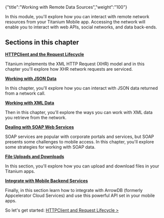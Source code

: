 {"title":"Working with Remote Data Sources","weight":"100"}

In this module, you'll explore how you can interact with remote network resources from your Titanium Mobile app. Accessing the network will enable you to interact with web APIs, social networks, and data back-ends.

## Sections in this chapter

**[HTTPClient and the Request Lifecycle](/docs/appc/Titanium_SDK/Titanium_SDK_How-tos/Working_with_Remote_Data_Sources/HTTPClient_and_the_Request_Lifecycle/)**

Titanium implements the XML HTTP Request (XHR) model and in this chapter you'll explore how XHR network requests are serviced.

**[Working with JSON Data](/docs/appc/Titanium_SDK/Titanium_SDK_How-tos/Working_with_Remote_Data_Sources/Working_with_JSON_Data/)**

In this chapter, you'll explore how you can interact with JSON data returned from a network call.

**[Working with XML Data](/docs/appc/Titanium_SDK/Titanium_SDK_How-tos/Working_with_Remote_Data_Sources/Working_with_XML_Data/)**

Then in this chapter, you'll explore the ways you can work with XML data you retrieve from the network.

**[Dealing with SOAP Web Services](/docs/appc/Titanium_SDK/Titanium_SDK_How-tos/Working_with_Remote_Data_Sources/Dealing_with_SOAP_Web_Services/)**

SOAP services are popular with corporate portals and services, but SOAP presents some challenges to mobile access. In this chapter, you'll explore some strategies for working with SOAP data.

**[File Uploads and Downloads](/docs/appc/Titanium_SDK/Titanium_SDK_How-tos/Working_with_Remote_Data_Sources/File_Uploads_and_Downloads/)**

In this section, you'll explore how you can upload and download files in your Titanium apps.

**[Integrate with Mobile Backend Services](/docs/appc/Titanium_SDK/Titanium_SDK_How-tos/Working_with_Remote_Data_Sources/Integrate_with_Mobile_Backend_Services/)**

Finally, in this section learn how to integrate with ArrowDB (formerly Appcelerator Cloud Services) and use this powerful API set in your mobile apps.

So let's get started: [HTTPClient and Request Lifecycle >](/docs/appc/Titanium_SDK/Titanium_SDK_How-tos/Working_with_Remote_Data_Sources/HTTPClient_and_the_Request_Lifecycle/)
